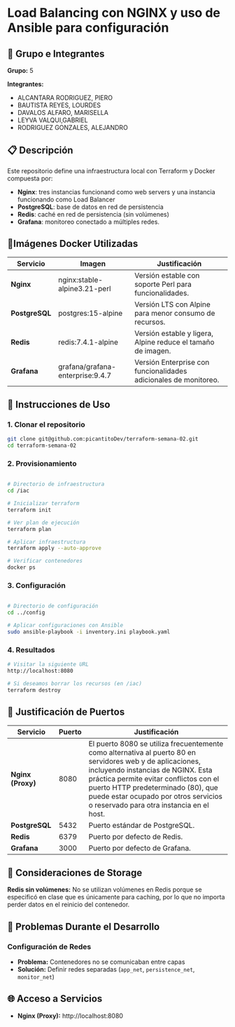 # Load Balancing con NGINX y uso de Ansible para configuración

## 👥 Grupo e Integrantes

**Grupo:** 5

**Integrantes:**
- ALCANTARA RODRIGUEZ, PIERO
- BAUTISTA REYES, LOURDES
- DAVALOS ALFARO, MARISELLA
- LEYVA VALQUI,GABRIEL
- RODRIGUEZ GONZALES, ALEJANDRO

## 📋 Descripción

Este repositorio define una infraestructura local con Terraform y Docker compuesta por:

* **Nginx**: tres instancias funcionand como web servers y una instancia funcionando como Load Balancer
* **PostgreSQL**: base de datos en red de persistencia
* **Redis**: caché en red de persistencia (sin volúmenes)
* **Grafana**: monitoreo conectado a múltiples redes.

## 🐳Imágenes Docker Utilizadas

| Servicio | Imagen | Justificación |
|----------|--------|---------------|
| **Nginx** | nginx:stable-alpine3.21-perl | Versión estable con soporte Perl para funcionalidades. |
| **PostgreSQL** | postgres:15-alpine | Versión LTS con Alpine para menor consumo de recursos. |
| **Redis** | redis:7.4.1-alpine | Versión estable y ligera, Alpine reduce el tamaño de imagen. |
| **Grafana** | grafana/grafana-enterprise:9.4.7 | Versión Enterprise con funcionalidades adicionales de monitoreo. |

## 🚀 Instrucciones de Uso

### 1. Clonar el repositorio
```bash
git clone git@github.com:picantitoDev/terraform-semana-02.git
cd terraform-semana-02
```

### 2. Provisionamiento
```bash

# Directorio de infraestructura
cd /iac

# Inicializar terraform
terraform init

# Ver plan de ejecución
terraform plan

# Aplicar infraestructura
terraform apply --auto-approve

# Verificar contenedores
docker ps
```

### 3. Configuración
```bash

# Directorio de configuración
cd ../config

# Aplicar configuraciones con Ansible
sudo ansible-playbook -i inventory.ini playbook.yaml
```

### 4. Resultados
```bash
# Visitar la siguiente URL
http://localhost:8080

# Si deseamos borrar los recursos (en /iac)
terraform destroy
```


## 🔌 Justificación de Puertos

| Servicio | Puerto | Justificación |
|----------|--------|---------------|
| **Nginx (Proxy)** | 8080 | El puerto 8080 se utiliza frecuentemente como alternativa al puerto 80 en servidores web y de aplicaciones, incluyendo instancias de NGINX. Esta práctica permite evitar conflictos con el puerto HTTP predeterminado (80), que puede estar ocupado por otros servicios o reservado para otra instancia en el host. |
| **PostgreSQL** | 5432 | Puerto estándar de PostgreSQL. |
| **Redis** | 6379 | Puerto por defecto de Redis. |
| **Grafana** | 3000 | Puerto por defecto de Grafana. |

## 💾 Consideraciones de Storage

**Redis sin volúmenes:** No se utilizan volúmenes en Redis porque se especificó en clase que es únicamente para caching, por lo que no importa perder datos en el reinicio del contenedor.

## 🔧 Problemas Durante el Desarrollo

### Configuración de Redes
- **Problema:** Contenedores no se comunicaban entre capas
- **Solución:** Definir redes separadas (`app_net`, `persistence_net`, `monitor_net`)

## 🌐 Acceso a Servicios

- **Nginx (Proxy):** http://localhost:8080
